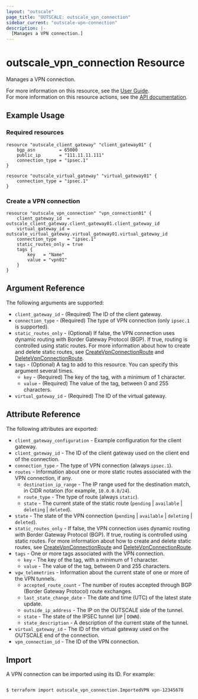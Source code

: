 ```yaml
---
layout: "outscale"
page_title: "OUTSCALE: outscale_vpn_connection"
sidebar_current: "outscale-vpn-connection"
description: |-
  [Manages a VPN connection.]
---
```


# outscale_vpn_connection Resource

Manages a VPN connection.

For more information on this resource, see the [User Guide](https://docs.outscale.com/en/userguide/About-VPN-Connections.html).  
For more information on this resource actions, see the [API documentation](https://docs.outscale.com/api#3ds-outscale-api-vpnconnection).

## Example Usage

### Required resources

```hcl
resource "outscale_client_gateway" "client_gateway01" {
	bgp_asn         = 65000
	public_ip       = "111.11.11.111"
	connection_type = "ipsec.1"
}

resource "outscale_virtual_gateway" "virtual_gateway01" {
	connection_type = "ipsec.1"
}
```

### Create a VPN connection

```hcl
resource "outscale_vpn_connection" "vpn_connection01" {
	client_gateway_id  = outscale_client_gateway.client_gateway01.client_gateway_id
	virtual_gateway_id = outscale_virtual_gateway.virtual_gateway01.virtual_gateway_id
	connection_type    = "ipsec.1"
	static_routes_only = true
	tags {
		key   = "Name"
		value = "vpn01"
	}
}
```

## Argument Reference

The following arguments are supported:

* `client_gateway_id` - (Required) The ID of the client gateway.
* `connection_type` - (Required) The type of VPN connection (only `ipsec.1` is supported).
* `static_routes_only` - (Optional) If false, the VPN connection uses dynamic routing with Border Gateway Protocol (BGP). If true, routing is controlled using static routes. For more information about how to create and delete static routes, see [CreateVpnConnectionRoute](https://docs.outscale.com/api#createvpnconnectionroute) and [DeleteVpnConnectionRoute](https://docs.outscale.com/api#deletevpnconnectionroute).
* `tags` - (Optional) A tag to add to this resource. You can specify this argument several times.
    * `key` - (Required) The key of the tag, with a minimum of 1 character.
    * `value` - (Required) The value of the tag, between 0 and 255 characters.
* `virtual_gateway_id` - (Required) The ID of the virtual gateway.

## Attribute Reference

The following attributes are exported:

* `client_gateway_configuration` - Example configuration for the client gateway.
* `client_gateway_id` - The ID of the client gateway used on the client end of the connection.
* `connection_type` - The type of VPN connection (always `ipsec.1`).
* `routes` - Information about one or more static routes associated with the VPN connection, if any.
    * `destination_ip_range` - The IP range used for the destination match, in CIDR notation (for example, `10.0.0.0/24`).
    * `route_type` - The type of route (always `static`).
    * `state` - The current state of the static route (`pending` \| `available` \| `deleting` \| `deleted`).
* `state` - The state of the VPN connection (`pending` \| `available` \| `deleting` \| `deleted`).
* `static_routes_only` - If false, the VPN connection uses dynamic routing with Border Gateway Protocol (BGP). If true, routing is controlled using static routes. For more information about how to create and delete static routes, see [CreateVpnConnectionRoute](https://docs.outscale.com/api#createvpnconnectionroute) and [DeleteVpnConnectionRoute](https://docs.outscale.com/api#deletevpnconnectionroute).
* `tags` - One or more tags associated with the VPN connection.
    * `key` - The key of the tag, with a minimum of 1 character.
    * `value` - The value of the tag, between 0 and 255 characters.
* `vgw_telemetries` - Information about the current state of one or more of the VPN tunnels.
    * `accepted_route_count` - The number of routes accepted through BGP (Border Gateway Protocol) route exchanges.
    * `last_state_change_date` - The date and time (UTC) of the latest state update.
    * `outside_ip_address` - The IP on the OUTSCALE side of the tunnel.
    * `state` - The state of the IPSEC tunnel (`UP` \| `DOWN`).
    * `state_description` - A description of the current state of the tunnel.
* `virtual_gateway_id` - The ID of the virtual gateway used on the OUTSCALE end of the connection.
* `vpn_connection_id` - The ID of the VPN connection.

## Import

A VPN connection can be imported using its ID. For example:

```console

$ terraform import outscale_vpn_connection.ImportedVPN vpn-12345678

```